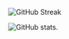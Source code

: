 ![GitHub Streak](https://github-readme-streak-stats.herokuapp.com?user=pallavireddy20&theme=dark)

![GitHub stats](https://github-readme-stats.vercel.app/api?username=pallavireddy20&show_icons=true&count_private=true).


